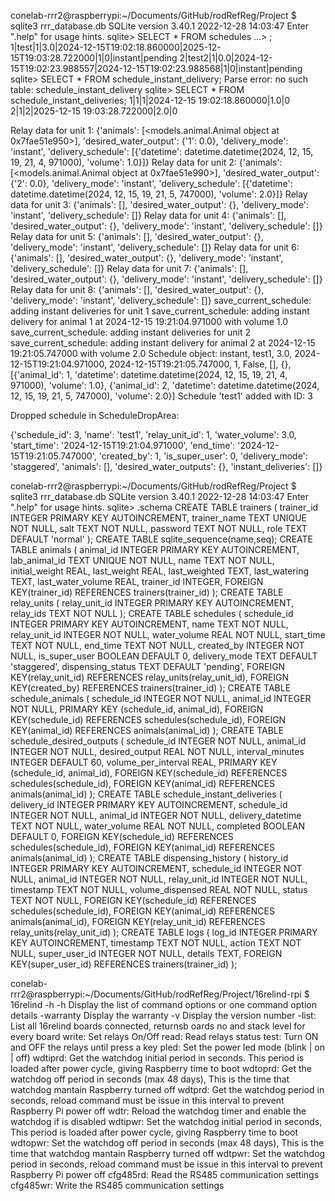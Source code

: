 
conelab-rrr2@raspberrypi:~/Documents/GitHub/rodRefReg/Project $ sqlite3 rrr_database.db
SQLite version 3.40.1 2022-12-28 14:03:47
Enter ".help" for usage hints.
sqlite> SELECT * FROM schedules
   ...> ;
1|test|1|3.0|2024-12-15T19:02:18.860000|2025-12-15T19:03:28.722000|1|0|instant|pending
2|test2|1|0.0|2024-12-15T19:02:23.988557|2024-12-15T19:02:23.988568|1|0|instant|pending
sqlite> SELECT * FROM schedule_instant_delivery;
Parse error: no such table: schedule_instant_delivery
sqlite> SELECT * FROM schedule_instant_deliveries;
1|1|1|2024-12-15 19:02:18.860000|1.0|0
2|1|2|2025-12-15 19:03:28.722000|2.0|0


Relay data for unit 1: {'animals': [<models.animal.Animal object at 0x7fae51e950>], 'desired_water_output': {'1': 0.0}, 'delivery_mode': 'instant', 'delivery_schedule': [{'datetime': datetime.datetime(2024, 12, 15, 19, 21, 4, 971000), 'volume': 1.0}]}
Relay data for unit 2: {'animals': [<models.animal.Animal object at 0x7fae51e990>], 'desired_water_output': {'2': 0.0}, 'delivery_mode': 'instant', 'delivery_schedule': [{'datetime': datetime.datetime(2024, 12, 15, 19, 21, 5, 747000), 'volume': 2.0}]}
Relay data for unit 3: {'animals': [], 'desired_water_output': {}, 'delivery_mode': 'instant', 'delivery_schedule': []}
Relay data for unit 4: {'animals': [], 'desired_water_output': {}, 'delivery_mode': 'instant', 'delivery_schedule': []}
Relay data for unit 5: {'animals': [], 'desired_water_output': {}, 'delivery_mode': 'instant', 'delivery_schedule': []}
Relay data for unit 6: {'animals': [], 'desired_water_output': {}, 'delivery_mode': 'instant', 'delivery_schedule': []}
Relay data for unit 7: {'animals': [], 'desired_water_output': {}, 'delivery_mode': 'instant', 'delivery_schedule': []}
Relay data for unit 8: {'animals': [], 'desired_water_output': {}, 'delivery_mode': 'instant', 'delivery_schedule': []}
save_current_schedule: adding instant deliveries for unit 1
save_current_schedule: adding instant delivery for animal 1 at 2024-12-15 19:21:04.971000 with volume 1.0
save_current_schedule: adding instant deliveries for unit 2
save_current_schedule: adding instant delivery for animal 2 at 2024-12-15 19:21:05.747000 with volume 2.0
Schedule object: instant, test1, 3.0, 2024-12-15T19:21:04.971000, 2024-12-15T19:21:05.747000, 1, False, [], {}, [{'animal_id': 1, 'datetime': datetime.datetime(2024, 12, 15, 19, 21, 4, 971000), 'volume': 1.0}, {'animal_id': 2, 'datetime': datetime.datetime(2024, 12, 15, 19, 21, 5, 747000), 'volume': 2.0}]
Schedule 'test1' added with ID: 3



Dropped schedule in ScheduleDropArea:

{'schedule_id': 3, 'name': 'test1', 'relay_unit_id': 1, 'water_volume': 3.0, 'start_time': '2024-12-15T19:21:04.971000', 'end_time': '2024-12-15T19:21:05.747000', 'created_by': 1, 'is_super_user': 0, 'delivery_mode': 'staggered', 'animals': [], 'desired_water_outputs': {}, 'instant_deliveries': []}





conelab-rrr2@raspberrypi:~/Documents/GitHub/rodRefReg/Project $ sqlite3 rrr_database.db
SQLite version 3.40.1 2022-12-28 14:03:47
Enter ".help" for usage hints.
sqlite> .schema
CREATE TABLE trainers (
                        trainer_id INTEGER PRIMARY KEY AUTOINCREMENT,
                        trainer_name TEXT UNIQUE NOT NULL,
                        salt TEXT NOT NULL,
                        password TEXT NOT NULL,
                        role TEXT DEFAULT 'normal'
                    );
CREATE TABLE sqlite_sequence(name,seq);
CREATE TABLE animals (
                        animal_id INTEGER PRIMARY KEY AUTOINCREMENT,
                        lab_animal_id TEXT UNIQUE NOT NULL,
                        name TEXT NOT NULL,
                        initial_weight REAL,
                        last_weight REAL,
                        last_weighted TEXT,
                        last_watering TEXT,
                        last_water_volume REAL,
                        trainer_id INTEGER,
                        FOREIGN KEY(trainer_id) REFERENCES trainers(trainer_id)
                    );
CREATE TABLE relay_units (
                        relay_unit_id INTEGER PRIMARY KEY AUTOINCREMENT,
                        relay_ids TEXT NOT NULL
                    );
CREATE TABLE schedules (
                        schedule_id INTEGER PRIMARY KEY AUTOINCREMENT,
                        name TEXT NOT NULL,
                        relay_unit_id INTEGER NOT NULL,
                        water_volume REAL NOT NULL,
                        start_time TEXT NOT NULL,
                        end_time TEXT NOT NULL,
                        created_by INTEGER NOT NULL,
                        is_super_user BOOLEAN DEFAULT 0,
                        delivery_mode TEXT DEFAULT 'staggered',
                        dispensing_status TEXT DEFAULT 'pending',
                        FOREIGN KEY(relay_unit_id) REFERENCES relay_units(relay_unit_id),
                        FOREIGN KEY(created_by) REFERENCES trainers(trainer_id)
                    );
CREATE TABLE schedule_animals (
                        schedule_id INTEGER NOT NULL,
                        animal_id INTEGER NOT NULL,
                        PRIMARY KEY (schedule_id, animal_id),
                        FOREIGN KEY(schedule_id) REFERENCES schedules(schedule_id),
                        FOREIGN KEY(animal_id) REFERENCES animals(animal_id)
                    );
CREATE TABLE schedule_desired_outputs (
                        schedule_id INTEGER NOT NULL,
                        animal_id INTEGER NOT NULL,
                        desired_output REAL NOT NULL,
                        interval_minutes INTEGER DEFAULT 60,
                        volume_per_interval REAL,
                        PRIMARY KEY (schedule_id, animal_id),
                        FOREIGN KEY(schedule_id) REFERENCES schedules(schedule_id),
                        FOREIGN KEY(animal_id) REFERENCES animals(animal_id)
                    );
CREATE TABLE schedule_instant_deliveries (
                        delivery_id INTEGER PRIMARY KEY AUTOINCREMENT,
                        schedule_id INTEGER NOT NULL,
                        animal_id INTEGER NOT NULL,
                        delivery_datetime TEXT NOT NULL,
                        water_volume REAL NOT NULL,
                        completed BOOLEAN DEFAULT 0,
                        FOREIGN KEY(schedule_id) REFERENCES schedules(schedule_id),
                        FOREIGN KEY(animal_id) REFERENCES animals(animal_id)
                    );
CREATE TABLE dispensing_history (
                        history_id INTEGER PRIMARY KEY AUTOINCREMENT,
                        schedule_id INTEGER NOT NULL,
                        animal_id INTEGER NOT NULL,
                        relay_unit_id INTEGER NOT NULL,
                        timestamp TEXT NOT NULL,
                        volume_dispensed REAL NOT NULL,
                        status TEXT NOT NULL,
                        FOREIGN KEY(schedule_id) REFERENCES schedules(schedule_id),
                        FOREIGN KEY(animal_id) REFERENCES animals(animal_id),
                        FOREIGN KEY(relay_unit_id) REFERENCES relay_units(relay_unit_id)
                    );
CREATE TABLE logs (
                        log_id INTEGER PRIMARY KEY AUTOINCREMENT,
                        timestamp TEXT NOT NULL,
                        action TEXT NOT NULL,
                        super_user_id INTEGER NOT NULL,
                        details TEXT,
                        FOREIGN KEY(super_user_id) REFERENCES trainers(trainer_id)
                    );




conelab-rrr2@raspberrypi:~/Documents/GitHub/rodRefReg/Project/16relind-rpi $ 16relind -h
	-h           Display the list of command options or one command option details
	-warranty    Display the warranty
	-v           Display the version number
	-list:       List all 16relind boards connected, returnsb oards no and stack level for every board
	write:       Set relays On/Off
	read:        Read relays status
	test:        Turn ON and OFF the relays until press a key
	pled:        Set the power led mode (blink | on | off) 
	wdtiprd:	Get the watchdog initial period in seconds. This period is loaded after power cycle, giving Raspberry time to boot
	wdtoprd:	Get the watchdog off period in seconds (max 48 days), This is the time that watchdog mantain Raspberry turned off 
	wdtprd:		Get the watchdog period in seconds, reload command must be issue in this interval to prevent Raspberry Pi power off
	wdtr:		Reload the watchdog timer and enable the watchdog if is disabled
	wdtipwr:	Set the watchdog initial period in seconds, This period is loaded after power cycle, giving Raspberry time to boot
	wdtopwr:	Set the watchdog off period in seconds (max 48 days), This is the time that watchdog mantain Raspberry turned off 
	wdtpwr:		Set the watchdog period in seconds, reload command must be issue in this interval to prevent Raspberry Pi power off
	cfg485rd:    Read the RS485 communication settings
	cfg485wr:    Write the RS485 communication settings
